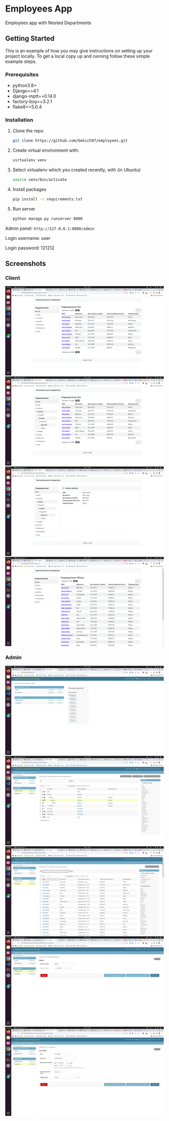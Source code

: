 # Employees App

Employees app with Nested Departments


<!-- GETTING STARTED -->
## Getting Started

This is an example of how you may give instructions on setting up your project locally.
To get a local copy up and running follow these simple example steps.

### Prerequisites

* python3.8+
* Django==4.1
* django-mptt==0.14.0
* factory-boy==3.2.1
* flake8==5.0.4

### Installation

1. Clone the repo
   ```sh
   git clone https://github.com/bekich97/employees.git
   ```
2. Create virtual environment with:
   ```sh
   virtualenv venv
   ```
3. Select virtualenv which you created recently, with (in Ubuntu)
   ```sh
   source venv/bin/activate
   ```
4. Install  packages
   ```sh
   pip install -r requirements.txt
   ```
5. Run server
   ```sh
   python manage.py runserver 8000
   ```

Admin panel: ```http://127.0.0.1:8000/admin```

Login username: user

Login password: 121212

## Screenshots

### Client

![Client 1](./screenshots/client/client1.png)
![Client 2](./screenshots/client/client2.png)
![Client 3](./screenshots/client/client3.png)
![Client 4](./screenshots/client/client4.png)

### Admin

![Admin 1](./screenshots/admin/admin1.png)
![Admin 2](./screenshots/admin/admin2.png)
![Admin 3](./screenshots/admin/admin3.png)
![Admin 4](./screenshots/admin/admin4.png)
![Admin 5](./screenshots/admin/admin5.png)